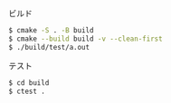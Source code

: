 ビルド
```sh
$ cmake -S . -B build
$ cmake --build build -v --clean-first
$ ./build/test/a.out
```

テスト
```sh
$ cd build
$ ctest .
```

